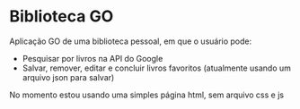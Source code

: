 ﻿# Biblioteca GO
 Aplicação GO de uma biblioteca pessoal, em que o usuário pode:
 - Pesquisar por livros na API do Google
 - Salvar, remover, editar e concluir livros favoritos (atualmente usando um arquivo json para salvar)
   
No momento estou usando uma simples página html, sem arquivo css e js
